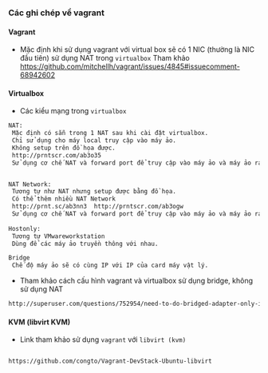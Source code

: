 ### Các ghi chép về vagrant

#### Vagrant

- Mặc định khi sử dụng vagrant với virtual box sẽ có 1 NIC (thường là NIC đầu tiên) sử dụng NAT trong `virtualbox`  Tham khảo https://github.com/mitchellh/vagrant/issues/4845#issuecomment-68942602

#### Virtualbox

- Các kiểu mạng trong `virtualbox`
```sh
NAT: 
 Mặc định có sẵn trong 1 NAT sau khi cài đặt virtualbox.
 Chỉ sử dụng cho máy local truy cập vào máy ảo. 
 Không setup trên đồ họa được.
 http://prntscr.com/ab3o35
 Sử dụng cơ chế NAT và forward port để truy cập vào máy ảo và máy ảo ra ngoài internet.


NAT Network:
 Tương tự như NAT nhưng setup được bằng đồ họa. 
 Có thể thêm nhiều NAT Network
 http://prnt.sc/ab3nn3  http://prntscr.com/ab3ogw
 Sử dụng cơ chế NAT và forward port để truy cập vào máy ảo và máy ảo ra ngoài internet
 
Hostonly: 
 Tương tự VMwareworkstation
 Dùng để các máy ảo truyền thông với nhau.

Bridge
 Chế độ máy ảo sẽ có cùng IP với IP của card máy vật lý.

```

- Tham khảo cách cấu hình  vagrant và virtualbox sử dụng bridge, không sử dụng NAT

```sh
http://superuser.com/questions/752954/need-to-do-bridged-adapter-only-in-vagrant-no-nat
```


#### KVM (libvirt KVM)

- Link tham khảo sử dụng `vagrant` với `libvirt (kvm)`
```sh

https://github.com/congto/Vagrant-DevStack-Ubuntu-libvirt



```
